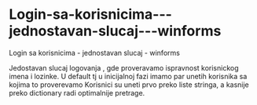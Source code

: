 # Login-sa-korisnicima---jednostavan-slucaj---winforms
Login sa korisnicima - jednostavan slucaj - winforms

Jedostavan slucaj logovanja , gde proveravamo ispravnost korisnickog imena i lozinke. 
U default tj u inicijalnoj fazi imamo par unetih korisnika sa kojima to proverevamo
Korisnici su uneti prvo preko liste stringa, a kasnije preko dictionary radi optimalnije pretrage.

